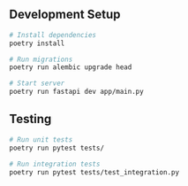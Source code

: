 ## Development Setup
```bash
# Install dependencies
poetry install

# Run migrations
poetry run alembic upgrade head

# Start server
poetry run fastapi dev app/main.py
```

## Testing
```bash
# Run unit tests
poetry run pytest tests/

# Run integration tests
poetry run pytest tests/test_integration.py
```